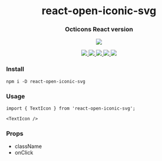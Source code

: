 <h1 align="center">
  react-open-iconic-svg
</h1>

<h3 align="center">
  Octicons React version
</h3>

<p align="center">
  <a href="https://nodei.co/npm/react-open-iconic-svg/">
    <img src="https://nodei.co/npm/react-open-iconic-svg.png?downloads=true&downloadRank=true&stars=true">
  </a>
</p>

<p align="center">
  <a href="https://www.npmjs.com/package/react-open-iconic-svg">
    <img src="https://img.shields.io/npm/v/react-open-iconic-svg.svg">
  </a>
  <a href="https://www.npmjs.com/package/react-open-iconic-svg">
    <img src="https://img.shields.io/npm/dm/react-open-iconic-svg.svg">
  </a>
  <a href="http://prose.io/#vaeum/react-open-iconic-svg">
    <img src="https://img.shields.io/badge/edit-prose.io-blue.svg">
  </a>
  <a href="https://unpkg.com/react-open-iconic-svg/">
    <img src="https://img.shields.io/badge/unpkg-com-green.svg">
  </a>
  <a href="https://github.com/vaeum/react-open-iconic-svg/issues">
    <img src="https://img.shields.io/github/issues/vaeum/react-open-iconic-svg.svg">
  </a>
</p>

### Install

```
npm i -D react-open-iconic-svg
```

### Usage

```
import { TextIcon } from 'react-open-iconic-svg';

<TextIcon />
```

### Props

- className
- onClick
